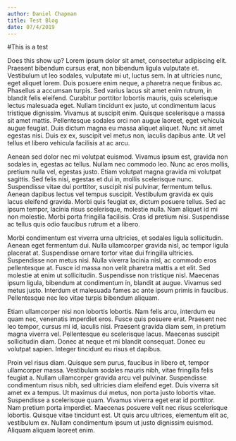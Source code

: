 ```yaml
---
author: Daniel Chapman
title: Test Blog
date: 07/4/2019
---
```

#This is a test

Does this show up? Lorem ipsum dolor sit amet, consectetur adipiscing elit. Praesent bibendum cursus erat, non bibendum ligula vulputate et. Vestibulum ut leo sodales, vulputate mi ut, luctus sem. In at ultricies nunc, eget aliquet lorem. Duis posuere enim neque, a pharetra neque finibus ac. Phasellus a accumsan turpis. Sed varius lacus sit amet enim rutrum, in blandit felis eleifend. Curabitur porttitor lobortis mauris, quis scelerisque lectus malesuada eget. Nullam tincidunt ex justo, ut condimentum lacus tristique dignissim. Vivamus at suscipit enim. Quisque scelerisque a massa sit amet mattis. Pellentesque sodales orci non augue laoreet, eget vehicula augue feugiat. Duis dictum magna eu massa aliquet aliquet. Nunc sit amet egestas nisi. Duis ex ex, suscipit vel metus non, iaculis dapibus ante. Ut vel tellus et libero vehicula facilisis at ac arcu.

Aenean sed dolor nec mi volutpat euismod. Vivamus ipsum est, gravida non sodales in, egestas ac tellus. Nullam nec commodo leo. Nunc ac eros mollis, pretium nulla vel, egestas justo. Etiam volutpat magna gravida mi volutpat sagittis. Sed felis nisi, egestas et dui in, mollis scelerisque nunc. Suspendisse vitae dui porttitor, suscipit nisi pulvinar, fermentum tellus. Aenean dapibus lectus vel tempus suscipit. Vestibulum gravida ex quis lacus eleifend gravida. Morbi quis feugiat ex, dictum posuere tellus. Sed ac ipsum tempor, lacinia risus scelerisque, molestie nulla. Nam aliquet id mi non molestie. Morbi porta fringilla facilisis. Cras id pretium nisi. Suspendisse ac tellus quis odio faucibus rutrum et a libero.

Morbi condimentum est viverra urna ultricies, et sodales ligula sollicitudin. Aenean eget fermentum dui. Nulla ullamcorper gravida nisl, ac tempor ligula placerat at. Suspendisse ornare tortor vitae dui fringilla ultricies. Suspendisse non metus nisi. Nulla viverra lacinia nisl, ac commodo eros pellentesque at. Fusce id massa non velit pharetra mattis a et elit. Sed molestie at enim ut sollicitudin. Suspendisse non tristique nisl. Maecenas ipsum ligula, bibendum at condimentum in, blandit at augue. Vivamus sed metus justo. Interdum et malesuada fames ac ante ipsum primis in faucibus. Pellentesque nec leo vitae turpis bibendum aliquam.

Etiam ullamcorper nisi non lobortis lobortis. Nam felis arcu, interdum eu quam nec, venenatis imperdiet eros. Fusce quis posuere erat. Praesent nec leo tempor, cursus mi id, iaculis nisi. Praesent gravida diam sem, in pretium magna viverra vel. Pellentesque eu scelerisque lacus. Maecenas suscipit sollicitudin diam. Donec at neque et mi blandit consequat. Donec eu volutpat sapien. Integer tincidunt eu risus et dapibus.

Proin vel risus diam. Quisque sem purus, faucibus in libero et, tempor ullamcorper massa. Vestibulum sodales mauris nibh, vitae fringilla felis feugiat a. Nullam ullamcorper gravida arcu vel pulvinar. Suspendisse condimentum risus nibh, sed ultricies diam eleifend eget. Duis viverra sit amet ex a tempus. Ut maximus dui metus, non porta justo lobortis vitae. Suspendisse a scelerisque quam. Vivamus viverra eget erat id porttitor. Nam pretium porta imperdiet. Maecenas posuere velit nec risus scelerisque lobortis. Quisque vitae tincidunt est. Ut quis arcu ultrices, elementum elit ac, vestibulum ex. Nullam condimentum ipsum ut justo dignissim euismod. Aliquam aliquam laoreet enim.